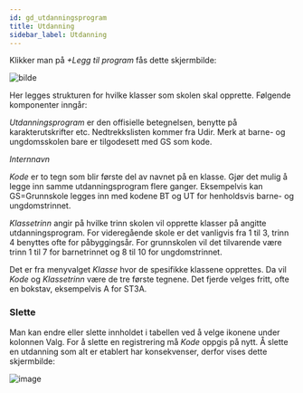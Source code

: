 ```yaml
---
id: gd_utdanningsprogram
title: Utdanning
sidebar_label: Utdanning
---
```

Klikker man på _+Legg til program_ fås dette skjermbilde:

![bilde](https://github.com/BarmanHanssen/iskole/assets/80097133/337d9614-9804-45cf-a7c1-6d1ece630dab)

Her legges strukturen for hvilke klasser som skolen skal opprette. Følgende komponenter inngår:

_Utdanningsprogram_  er den offisielle betegnelsen, benytte på karakterutskrifter etc. Nedtrekkslisten kommer fra Udir. Merk at barne- og ungdomsskolen bare er tilgodesett med GS som kode.

_Internnavn_ 

_Kode_ er to tegn som blir første del av navnet på en klasse. Gjør det mulig å legge inn samme utdanningsprogram flere ganger. Eksempelvis kan GS=Grunnskole legges inn med kodene BT og UT for henholdsvis barne- og ungdomstrinnet. 

_Klassetrinn_ angir på hvilke trinn skolen vil opprette klasser på angitte utdanningsprogram. For videregående skole er det vanligvis fra 1 til 3, trinn 4 benyttes ofte for påbyggingsår. For grunnskolen vil det tilvarende være trinn 1 til 7 for barnetrinnet og 8 til 10 for ungdomstrinnet.

Det er fra menyvalget _Klasse_ hvor de spesifikke klassene opprettes. Da vil  _Kode_ og _Klassetrinn_ være de tre første tegnene. Det fjerde velges fritt, ofte en bokstav, eksempelvis A for ST3A.

### Slette
Man kan endre eller slette innholdet i tabellen ved å velge ikonene under kolonnen Valg. For å slette en registrering må _Kode_ oppgis på nytt. Å slette en utdanning som alt er etablert har konsekvenser, derfor vises dette skjermbilde:

![image](https://github.com/BarmanHanssen/iskole/assets/80097133/dfa7903c-ea13-4d56-b6da-62e3ce25daf4)

